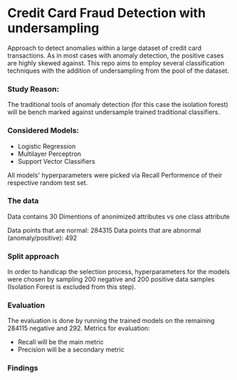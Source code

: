 # Credit Card Fraud Detection with undersampling 

Approach to detect anomalies within a large dataset of credit card transactions.
As in most cases with anomaly detection, the positive cases are highly skewed against. This repo aims to employ several classification techniques with the addition of undersampling from the pool of the dataset.

### Study Reason:

The traditional tools of anomaly detection (for this case the isolation forest) will be bench marked against undersample trained traditional classifiers. 

### Considered Models:

- Logistic Regression
- Multilayer Perceptron
- Support Vector Classifiers

All models' hyperparameters were picked via Recall Performence of their respective random test set.

### The data

Data contains 30 Dimentions of anonimized attributes vs one class attribute

Data points that are normal: 284315
Data points that are abnormal (anomaly/positive): 492

### Split approach 

In order to handicap the selection process, hyperparameters for the models were chosen by sampling 200 negative and 200 positive data samples (Isolation Forest is excluded from this step). 

### Evaluation

The evaluation is done by running the trained models on the remaining 284115 negative and 292. 
Metrics for evaluation:

- Recall will be the main metric 
- Precision will be a secondary metric

### Findings
